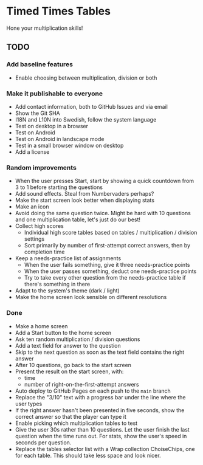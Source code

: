 # Timed Times Tables

Hone your multiplication skills!

## TODO

### Add baseline features

* Enable choosing between multiplication, division or both

### Make it publishable to everyone

* Add contact information, both to GitHub Issues and via email
* Show the Git SHA
* I18N and L10N into Swedish, follow the system language
* Test on desktop in a browser
* Test on Android
* Test on Android in landscape mode
* Test in a small browser window on desktop
* Add a license

### Random improvements

* When the user presses Start, start by showing a quick countdown from 3 to 1
  before starting the questions
* Add sound effects. Steal from Numbervaders perhaps?
* Make the start screen look better when displaying stats
* Make an icon
* Avoid doing the same question twice. Might be hard with 10 questions and one
  multiplication table, let's just do our best!
* Collect high scores
  * Individual high score tables based on tables / multiplication / division
    settings
  * Sort primarily by number of first-attempt correct answers, then by
    completion time
* Keep a needs-practice list of assignments
  * When the user fails something, give it three needs-practice points
  * When the user passes something, deduct one needs-practice points
  * Try to take every other question from the needs-practice table if there's
    something in there
* Adapt to the system's theme (dark / light)
* Make the home screen look sensible on different resolutions

### Done

* Make a home screen
* Add a Start button to the home screen
* Ask ten random multiplication / division questions
* Add a text field for answer to the question
* Skip to the next question as soon as the text field contains the right answer
* After 10 questions, go back to the start screen
* Present the result on the start screen, with:
  * time
  * number of right-on-the-first-attempt answers
* Auto deploy to GitHub Pages on each push to the `main` branch
* Replace the "3/10" text with a progress bar under the line where the user
  types
* If the right answer hasn't been presented in five seconds, show the correct
  answer so that the player can type it
* Enable picking which multiplication tables to test
* Give the user 30s rather than 10 questions. Let the user finish the last
  question when the time runs out. For stats, show the user's speed in seconds
  per question.
* Replace the tables selector list with a Wrap collection ChoiseChips, one for
  each table. This should take less space and look nicer.
